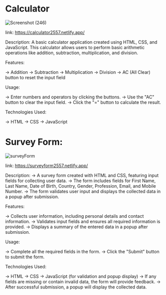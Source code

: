 # Calculator
![Screenshot (246)](https://github.com/furyvinay/cloudVandana/assets/82074933/15d4edbc-4e3e-4ac0-93b7-c8e36a6f5392)

link: https://calculator2557.netlify.app/

Description:
A basic calculator application created using HTML, CSS, and JavaScript. This calculator allows users to perform basic arithmetic operations like addition, subtraction, multiplication, and division.

Features:

-> Addition
-> Subtraction
-> Multiplication
-> Division
-> AC (All Clear) button to reset the input field

Usage:

-> Enter numbers and operators by clicking the buttons.
-> Use the "AC" button to clear the input field.
-> Click the "=" button to calculate the result.

Technologies Used:

-> HTML
-> CSS
-> JavaScript




# Survey Form:

![surveyForm](https://github.com/furyvinay/cloudVandana/assets/82074933/46828225-5f0a-447b-81e2-e7d52e8ad7bd)

link: https://surveyform2557.netlify.app/

Description:
-> A survey form created with HTML and CSS, featuring input fields for collecting user data. 
-> The form includes fields for First Name, Last Name, Date of Birth, Country, Gender, Profession, Email, and Mobile Number. 
-> The form validates user input and displays the collected data in a popup after submission.

Features:

-> Collects user information, including personal details and contact information.
-> Validates input fields and ensures all required information is provided.
-> Displays a summary of the entered data in a popup after submission.

Usage:

-> Complete all the required fields in the form.
-> Click the "Submit" button to submit the form.

Technologies Used:

-> HTML
-> CSS
-> JavaScript (for validation and popup display)
-> If any fields are missing or contain invalid data, the form will provide feedback.
-> After successful submission, a popup will display the collected data.
